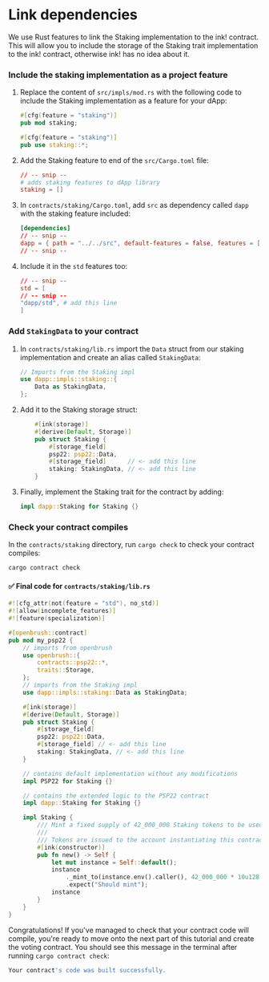 # Link dependencies

We use Rust features to link the Staking implementation to the ink! contract.
This will allow you to include the storage of the Staking trait implementation to the ink! contract, otherwise ink! has no idea about it.

### Include the staking implementation as a project feature

1. Replace the content of `src/impls/mod.rs` with the following code to include the Staking implementation as a feature for your dApp: 

    ```rust
    #[cfg(feature = "staking")]
    pub mod staking;

    #[cfg(feature = "staking")]
    pub use staking::*;
    ```

1. Add the Staking feature to end of the `src/Cargo.toml` file:
    ```toml
    // -- snip --
    # adds staking features to dApp library
    staking = []
    ```

1. In `contracts/staking/Cargo.toml`, add `src` as dependency called `dapp` with the staking feature included:

    ```toml
    [dependencies]
    // -- snip --
    dapp = { path = "../../src", default-features = false, features = ["staking"] }
    // -- snip --
    ```

1. Include it in the `std` features too:
    
    ```toml
    // -- snip --
    std = [
    // -- snip --
    "dapp/std", # add this line
    ]
    ```

### Add `StakingData` to your contract

1. In `contracts/staking/lib.rs` import the `Data` struct from our staking implementation and create an alias called `StakingData`:

    ```rust
    // Imports from the Staking impl
    use dapp::impls::staking::{
        Data as StakingData,
    };
    ```

1. Add it to the Staking storage struct:

    ```rust
        #[ink(storage)]
        #[derive(Default, Storage)]
        pub struct Staking {
            #[storage_field]
            psp22: psp22::Data,
            #[storage_field]      // <- add this line
            staking: StakingData, // <- add this line
        }
    ```

1. Finally, implement the Staking trait for the contract by adding:

    ```rust
    impl dapp::Staking for Staking {}
    ```

### Check your contract compiles 

In the `contracts/staking` directory, run `cargo check` to check your contract compiles:

```bash
cargo contract check
```

<!-- slide:break -->

<!-- tabs:start -->

#### **✅ Final code for `contracts/staking/lib.rs`**

```rust
#![cfg_attr(not(feature = "std"), no_std)]
#![allow(incomplete_features)]
#![feature(specialization)]

#[openbrush::contract]
pub mod my_psp22 {
    // imports from openbrush
    use openbrush::{
        contracts::psp22::*,
        traits::Storage,
    };
    // imports from the Staking impl
    use dapp::impls::staking::Data as StakingData;

    #[ink(storage)]
    #[derive(Default, Storage)]
    pub struct Staking {
        #[storage_field]
        psp22: psp22::Data,
        #[storage_field] // <- add this line
        staking: StakingData, // <- add this line
    }

    // contains default implementation without any modifications
    impl PSP22 for Staking {}

    // contains the extended logic to the PSP22 contract
    impl dapp::Staking for Staking {}

    impl Staking {
        /// Mint a fixed supply of 42_000_000 Staking tokens to be used for Voting.
        ///
        /// Tokens are issued to the account instantiating this contract.
        #[ink(constructor)]
        pub fn new() -> Self {
            let mut instance = Self::default();
            instance
                ._mint_to(instance.env().caller(), 42_000_000 * 10u128.pow(18))
                .expect("Should mint");
            instance
        }
    }
}
```
<!-- tabs:end -->

Congratulations! If you've managed to check that your contract code will compile, you're ready to move onto the next part of this tutorial and create the voting contract. You should see this message in the terminal after running `cargo contract check`:

```sh
Your contract's code was built successfully.
```
